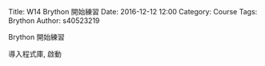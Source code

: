 Title: W14 Brython 開始練習
Date: 2016-12-12 12:00
Category: Course
Tags: Brython
Author: s40523219

Brython 開始練習

<!-- PELICAN_END_SUMMARY -->

導入程式庫, 啟動

<!-- 導入 Brython 標準程式庫 -->

<script type="text/javascript" 
    src="https://cdn.rawgit.com/brython-dev/brython/master/www/src/brython_dist.js">
</script>

<!-- 啟動 Brython -->

<script>
window.onload=function(){
brython(1);
}
</script>


